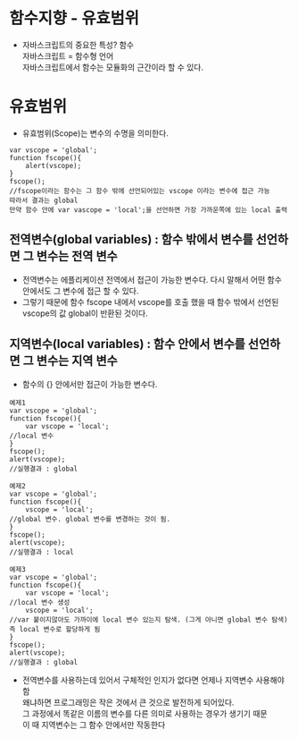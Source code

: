 함수지향 - 유효범위
===================

* 자바스크립트의 중요한 특성? 함수   
자바스크립트 = 함수형 언어      
자바스크립트에서 함수는 모듈화의 근간이라 할 수 있다.

# 유효범위
* 유효범위(Scope)는 변수의 수명을 의미한다.
```
var vscope = 'global';
function fscope(){
    alert(vscope);
}
fscope();
//fscope이라는 함수는 그 함수 밖에 선언되어있는 vscope 이라는 변수에 접근 가능
따라서 결과는 global
만약 함수 안에 var vascope = 'local';을 선언하면 가장 가까운쪽에 있는 local 출력
```

## 전역변수(global variables) : 함수 밖에서 변수를 선언하면 그 변수는 전역 변수
* 전역변수는 에플리케이션 전역에서 접근이 가능한 변수다. 다시 말해서 어떤 함수 안에서도 그 변수에 접근 할 수 있다.
* 그렇기 때문에 함수 fscope 내에서 vscope를 호출 했을 때 함수 밖에서 선언된 vscope의 값 global이 반환된 것이다.

## 지역변수(local variables) : 함수 안에서 변수를 선언하면 그 변수는 지역 변수
* 함수의 {} 안에서만 접근이 가능한 변수다.

```
예제1
var vscope = 'global';
function fscope(){
    var vscope = 'local';
//local 변수 
}
fscope();
alert(vscope);
//실행결과 : global
```
```
예제2
var vscope = 'global';
function fscope(){
    vscope = 'local';
//global 변수. global 변수를 변경하는 것이 됨.
}
fscope();
alert(vscope);
//실행결과 : local
```
```
예제3
var vscope = 'global';
function fscope(){
    var vscope = 'local';
//local 변수 생성
    vscope = 'local';
//var 붙이지않아도 가까이에 local 변수 있는지 탐색. (그게 아니면 global 변수 탐색)
즉 local 변수로 할당하게 됨
}
fscope();
alert(vscope);
//실행결과 : global
```

* 전역변수를 사용하는데 있어서 구체적인 인지가 없다면 언제나 지역변수 사용해야함   
왜냐하면 프로그래밍은 작은 것에서 큰 것으로 발전하게 되어있다.    
그 과정에서 똑같은 이름의 변수를 다른 의미로 사용하는 경우가 생기기 때문   
이 때 지역변수는 그 함수 안에서만 작동한다   

